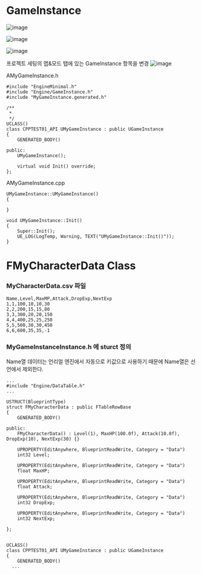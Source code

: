 # GameInstance

![image](https://user-images.githubusercontent.com/29656900/186420018-978d55a4-633a-4527-9b97-3408f2f71cef.png)

![image](https://user-images.githubusercontent.com/29656900/186420172-b3b8bd30-67b1-4a12-9f04-302521dff340.png)

![image](https://user-images.githubusercontent.com/29656900/186420262-a5998fe3-b774-4026-b92e-cd61498cc679.png)

프로젝트 세팅의 맵&모드 탭에 있는 GameInstance 항목을 변경
![image](https://user-images.githubusercontent.com/29656900/186420725-1633c23c-ca82-4e35-9271-c663d0d27179.png)



AMyGameInstance.h
```
#include "EngineMinimal.h"
#include "Engine/GameInstance.h"
#include "MyGameInstance.generated.h"

/**
 * 
 */
UCLASS()
class CPPTEST01_API UMyGameInstance : public UGameInstance
{
	GENERATED_BODY()
	
public:
	UMyGameInstance();

	virtual void Init() override;
};
```

AMyGameInstance.cpp
```
UMyGameInstance::UMyGameInstance()
{

}

void UMyGameInstance::Init()
{
	Super::Init();
	UE_LOG(LogTemp, Warning, TEXT("UMyGameInstance::Init()"));
}

```

# FMyCharacterData Class
### MyCharacterData.csv 파일
```
Name,Level,MaxMP,Attack,DropExp,NextExp
1,1,100,10,10,30
2,2,200,15,15,80
3,3,300,20,20,150
4,4,400,25,25,250
5,5,500,30,30,450
6,6,600,35,35,-1
```

### MyGameInstanceInstance.h 에 sturct 정의
Name열 데이터는 언리얼 엔진에서 자동으로 키값으로 사용하기 때문에 Name열은 선언에서 제외한다.
```
...
#include "Engine/DataTable.h"
...

USTRUCT(BlueprintType)
struct FMyCharacterData : public FTableRowBase
{
	GENERATED_BODY()

public:
	FMyCharacterData() : Level(1), MaxHP(100.0f), Attack(10.0f), DropExp(10), NextExp(30) {}

	UPROPERTY(EditAnywhere, BlueprintReadWrite, Category = "Data")
	int32 Level;

	UPROPERTY(EditAnywhere, BlueprintReadWrite, Category = "Data")
	float MaxHP;

	UPROPERTY(EditAnywhere, BlueprintReadWrite, Category = "Data")
	float Attack;

	UPROPERTY(EditAnywhere, BlueprintReadWrite, Category = "Data")
	int32 DropExp;

	UPROPERTY(EditAnywhere, BlueprintReadWrite, Category = "Data")
	int32 NextExp;

};


UCLASS()
class CPPTEST01_API UMyGameInstance : public UGameInstance
{
	GENERATED_BODY()
  ...
```
